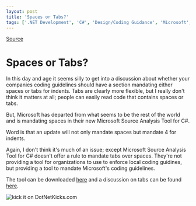 ```yaml
---
layout: post
title: 'Spaces or Tabs?'
tags: ['.NET Development', 'C#', 'Design/Coding Guidance', 'Microsoft', 'msmvps', 'May 2008']
---
```

[Source](http://blogs.msmvps.com/peterritchie/2008/05/26/spaces-or-tabs/ "Permalink to Spaces or Tabs?")

# Spaces or Tabs?

In this day and age it seems silly to get into a discussion about whether your companies coding guidelines should have a section mandating either spaces or tabs for indents. Tabs are clearly more flexible, but I really don't think it matters at all; people can easily read code that contains spaces or tabs.

But, Microsoft has departed from what seems to be the rest of the world and is mandating spaces in their new Microsoft Source Analysis Tool for C#.

Word is that an update will not only mandate spaces but mandate 4 for indents.

Again, I don't think it's much of an issue; except Microsoft Source Analysis Tool for C# doesn't offer a rule to mandate tabs over spaces. They're not providing a tool for organizations to use to enforce local coding guidines, but providing a tool to mandate Microsoft's coding guidelines.

The tool can be downloaded [here][1] and a discussion on tabs can be found [here][2].

![kick it on DotNetKicks.com][3]

[1]: http://code.msdn.microsoft.com/sourceanalysis/Release/ProjectReleases.aspx?ReleaseId=1047
[2]: http://code.msdn.microsoft.com/sourceanalysis/Thread/View.aspx?ThreadId=382
[3]: http://www.dotnetkicks.com/Services/Images/KickItImageGenerator.ashx?url=http%3a%2f%2fmsmvps.com%2fblogs%2fpeterritchie%2farchive%2f2008%2f05%2f26%2fspaces-or-tabs.aspx


